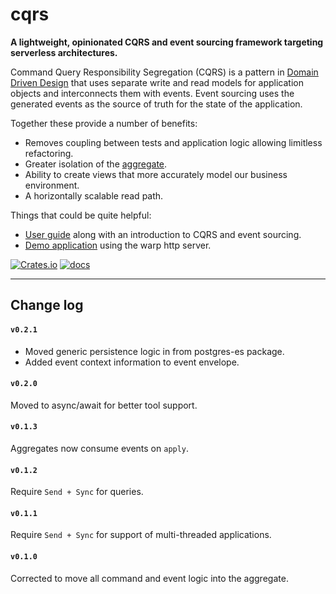 # cqrs

**A lightweight, opinionated CQRS and event sourcing framework targeting serverless architectures.**

Command Query Responsibility Segregation (CQRS) is a pattern in
[Domain Driven Design](https://martinfowler.com/tags/domain%20driven%20design.html)
that uses separate write and read models for application objects and interconnects them with events.
Event sourcing uses the generated events as the source of truth for the
state of the application.

Together these provide a number of benefits:
- Removes coupling between tests and application logic allowing limitless refactoring.
- Greater isolation of the [aggregate](https://martinfowler.com/bliki/DDD_Aggregate.html).
- Ability to create views that more accurately model our business environment.
- A horizontally scalable read path.


Things that could be quite helpful:
- [User guide](https://doc.rust-cqrs.org) along with an introduction to CQRS and event sourcing.
- [Demo application](https://github.com/serverlesstechnology/cqrs-demo) using the warp http server.


[![Crates.io](https://img.shields.io/crates/v/cqrs-es)](https://crates.io/crates/cqrs-es)
[![docs](https://img.shields.io/badge/API-docs-blue.svg)](https://docs.rs/cqrs-es)

---

## Change log

#### `v0.2.1` 
- Moved generic persistence logic in from postgres-es package.
- Added event context information to event envelope.

#### `v0.2.0` 
Moved to async/await for better tool support.

#### `v0.1.3` 
Aggregates now consume events on `apply`.

#### `v0.1.2` 
Require `Send + Sync` for queries.

#### `v0.1.1` 
Require `Send + Sync` for support of multi-threaded applications.

#### `v0.1.0` 
Corrected to move all command and event logic into the aggregate.
